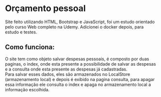 # Orçamento pessoal

Site feito utilizando HTML, Bootstrap e JavaScript, foi um estudo orientado pelo curso Web completo na Udemy. Adicionei o docker depois, para estudo e testes.

## Como funciona:
O site tem como objeto salvar despesas pessoais, é composto por duas paginas, o index, onde esta presente a possibilidade de salvar as despesas e a consulta onde esta presente as despesas já cadastradas. <br>
Para salvar esses dados, eles são armazenados no LocalStore (armazenamento local) e depois é exibido na pagina consulta, para apagar essa informação ele consulta o index e apaga no armazenamento local a informação escolhida. <br>

